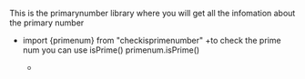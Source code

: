 This is the primarynumber library where you will get all the infomation about the primary number

- import {primenum} from "checkisprimenumber"
  +to check the prime num you can use isPrime()
  primenum.isPrime(<number>)
  
  * 
